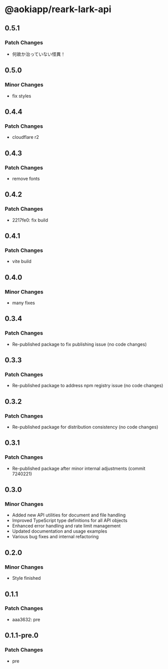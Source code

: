 # @aokiapp/reark-lark-api

## 0.5.1

### Patch Changes

- 何故か治っていない怪異！

## 0.5.0

### Minor Changes

- fix styles

## 0.4.4

### Patch Changes

- cloudflare r2

## 0.4.3

### Patch Changes

- remove fonts

## 0.4.2

### Patch Changes

- 2217fe0: fix build

## 0.4.1

### Patch Changes

- vite build

## 0.4.0

### Minor Changes

- many fixes

## 0.3.4

### Patch Changes

- Re-published package to fix publishing issue (no code changes)

## 0.3.3

### Patch Changes

- Re-published package to address npm registry issue (no code changes)

## 0.3.2

### Patch Changes

- Re-published package for distribution consistency (no code changes)

## 0.3.1

### Patch Changes

- Re-published package after minor internal adjustments (commit 7240221)

## 0.3.0

### Minor Changes

- Added new API utilities for document and file handling
- Improved TypeScript type definitions for all API objects
- Enhanced error handling and rate limit management
- Updated documentation and usage examples
- Various bug fixes and internal refactoring

## 0.2.0

### Minor Changes

- Style finished

## 0.1.1

### Patch Changes

- aaa3632: pre

## 0.1.1-pre.0

### Patch Changes

- pre
